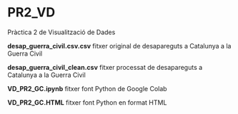 # PR2_VD
Pràctica 2 de Visualització de Dades

**desap_guerra_civil.csv.csv** fitxer original de desapareguts a Catalunya a la Guerra Civil

**desap_guerra_civil_clean.csv** fitxer processat de desapareguts a Catalunya a la Guerra Civil

**VD_PR2_GC.ipynb** fitxer font Python de Google Colab

**VD_PR2_GC.HTML** fitxer font Python en format HTML
